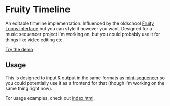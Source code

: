 Fruity Timeline
===============

An editable timeline implementation. Influenced by the oldschool
[Fruity Loops interface](https://www.google.com.au/search?q=fruity+loops+studio&tbm=isch) but you can style it however you want. Designed for a music
sequencer project I'm working on, but you could probably use it
for things like video editing etc.

[Try the demo](https://ashkyd.github.io/fruity-timeline/)

Usage
-----

This is designed to input & output in the same formats as
[mini-sequencer](https://github.com/AshKyd/mini-sequencer) so you
could potentially use it as a frontend for that (though I'm
working on the same thing right now).

For usage examples, check out [index.html](index.html).
